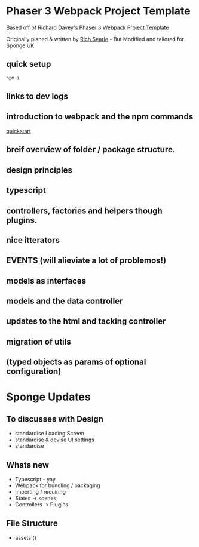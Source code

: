 # Phaser 3 Webpack Project Template

Based off of [Richard Davey's Phaser 3 Webpack Project Template](https://github.com/photonstorm/phaser3-project-template)

Originally planed & written by [Rich Searle](//hypertrifle.com) - But Modified and tailored for Sponge UK.

## quick setup

`npm i`

## links to dev logs

## introduction to webpack and the npm commands 
[quickstart](https://medium.com/javascript-training/beginner-s-guide-to-webpack-b1f1a3638460)

## breif overview of folder / package structure.

## design principles

## typescript

## controllers, factories and helpers though plugins.

## nice itterators

## EVENTS (will alieviate a lot of problemos!)

## models as interfaces

## models and the data controller

## updates to the html and tacking controller

## migration of utils

## (typed objects as params of optional configuration)
  


# Sponge Updates

## To discusses with Design

- standardise Loading Screen
- standardise & devise UI settings
- standardise

## Whats new

- Typescript - yay
- Webpack for bundling / packaging
- Importing / requiring
- States -> scenes
- Controllers -> Plugins

## File Structure

- assets ()
